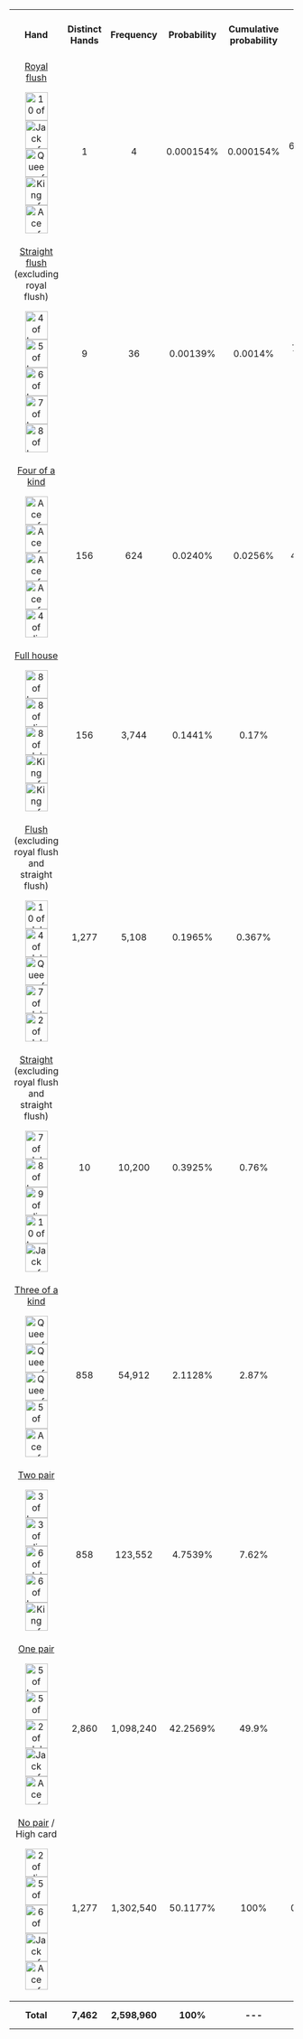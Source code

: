 <table class="wikitable" style="text-align:center;">
<tbody><tr>
<th>Hand</th>
<th>Distinct Hands</th>
<th>Frequency</th>
<th>Probability</th>
<th>Cumulative probability</th>
<th>Odds</th>
<th>Mathematical expression of absolute frequency</th>
</tr>
<tr>
<td><a href="/wiki/Hand_rankings#Straight_flush" title="Hand rankings" class="mw-redirect">Royal flush</a><br>
<p><a href="/wiki/File:Playing_card_spade_10.svg" class="image" title="10 of spades"><img alt="10 of spades" src="//upload.wikimedia.org/wikipedia/commons/thumb/8/87/Playing_card_spade_10.svg/40px-Playing_card_spade_10.svg.png" width="40" height="50" srcset="//upload.wikimedia.org/wikipedia/commons/thumb/8/87/Playing_card_spade_10.svg/60px-Playing_card_spade_10.svg.png 1.5x, //upload.wikimedia.org/wikipedia/commons/thumb/8/87/Playing_card_spade_10.svg/80px-Playing_card_spade_10.svg.png 2x" data-file-width="200" data-file-height="250"></a> <a href="/wiki/File:Playing_card_spade_J.svg" class="image" title="Jack of spades"><img alt="Jack of spades" src="//upload.wikimedia.org/wikipedia/commons/thumb/b/bd/Playing_card_spade_J.svg/40px-Playing_card_spade_J.svg.png" width="40" height="50" srcset="//upload.wikimedia.org/wikipedia/commons/thumb/b/bd/Playing_card_spade_J.svg/60px-Playing_card_spade_J.svg.png 1.5x, //upload.wikimedia.org/wikipedia/commons/thumb/b/bd/Playing_card_spade_J.svg/80px-Playing_card_spade_J.svg.png 2x" data-file-width="200" data-file-height="250"></a> <a href="/wiki/File:Playing_card_spade_Q.svg" class="image" title="Queen of spades"><img alt="Queen of spades" src="//upload.wikimedia.org/wikipedia/commons/thumb/5/51/Playing_card_spade_Q.svg/40px-Playing_card_spade_Q.svg.png" width="40" height="50" srcset="//upload.wikimedia.org/wikipedia/commons/thumb/5/51/Playing_card_spade_Q.svg/60px-Playing_card_spade_Q.svg.png 1.5x, //upload.wikimedia.org/wikipedia/commons/thumb/5/51/Playing_card_spade_Q.svg/80px-Playing_card_spade_Q.svg.png 2x" data-file-width="200" data-file-height="250"></a> <a href="/wiki/File:Playing_card_spade_K.svg" class="image" title="King of spades"><img alt="King of spades" src="//upload.wikimedia.org/wikipedia/commons/thumb/9/9f/Playing_card_spade_K.svg/40px-Playing_card_spade_K.svg.png" width="40" height="50" srcset="//upload.wikimedia.org/wikipedia/commons/thumb/9/9f/Playing_card_spade_K.svg/60px-Playing_card_spade_K.svg.png 1.5x, //upload.wikimedia.org/wikipedia/commons/thumb/9/9f/Playing_card_spade_K.svg/80px-Playing_card_spade_K.svg.png 2x" data-file-width="200" data-file-height="250"></a> <a href="/wiki/File:Playing_card_spade_A.svg" class="image" title="Ace of spades"><img alt="Ace of spades" src="//upload.wikimedia.org/wikipedia/commons/thumb/2/25/Playing_card_spade_A.svg/40px-Playing_card_spade_A.svg.png" width="40" height="50" srcset="//upload.wikimedia.org/wikipedia/commons/thumb/2/25/Playing_card_spade_A.svg/60px-Playing_card_spade_A.svg.png 1.5x, //upload.wikimedia.org/wikipedia/commons/thumb/2/25/Playing_card_spade_A.svg/80px-Playing_card_spade_A.svg.png 2x" data-file-width="200" data-file-height="250"></a></p>
</td>
<td>1</td>
<td>4</td>
<td>0.000154%</td>
<td>0.000154%</td>
<td>649,739&nbsp;: 1</td>
<td><img class="mwe-math-fallback-image-inline tex" alt="{4 \choose 1}" src="//upload.wikimedia.org/math/9/7/1/971d3bcd528b5261b67a21981901e36c.png"></td>
</tr>
<tr>
<td><a href="/wiki/Hand_rankings#Straight_flush" title="Hand rankings" class="mw-redirect">Straight flush</a> (excluding royal flush)<br>
<p><a href="/wiki/File:Playing_card_heart_4.svg" class="image" title="4 of hearts"><img alt="4 of hearts" src="//upload.wikimedia.org/wikipedia/commons/thumb/a/a2/Playing_card_heart_4.svg/40px-Playing_card_heart_4.svg.png" width="40" height="50" srcset="//upload.wikimedia.org/wikipedia/commons/thumb/a/a2/Playing_card_heart_4.svg/60px-Playing_card_heart_4.svg.png 1.5x, //upload.wikimedia.org/wikipedia/commons/thumb/a/a2/Playing_card_heart_4.svg/80px-Playing_card_heart_4.svg.png 2x" data-file-width="200" data-file-height="250"></a> <a href="/wiki/File:Playing_card_heart_5.svg" class="image" title="5 of hearts"><img alt="5 of hearts" src="//upload.wikimedia.org/wikipedia/commons/thumb/5/52/Playing_card_heart_5.svg/40px-Playing_card_heart_5.svg.png" width="40" height="50" srcset="//upload.wikimedia.org/wikipedia/commons/thumb/5/52/Playing_card_heart_5.svg/60px-Playing_card_heart_5.svg.png 1.5x, //upload.wikimedia.org/wikipedia/commons/thumb/5/52/Playing_card_heart_5.svg/80px-Playing_card_heart_5.svg.png 2x" data-file-width="200" data-file-height="250"></a> <a href="/wiki/File:Playing_card_heart_6.svg" class="image" title="6 of hearts"><img alt="6 of hearts" src="//upload.wikimedia.org/wikipedia/commons/thumb/c/cd/Playing_card_heart_6.svg/40px-Playing_card_heart_6.svg.png" width="40" height="50" srcset="//upload.wikimedia.org/wikipedia/commons/thumb/c/cd/Playing_card_heart_6.svg/60px-Playing_card_heart_6.svg.png 1.5x, //upload.wikimedia.org/wikipedia/commons/thumb/c/cd/Playing_card_heart_6.svg/80px-Playing_card_heart_6.svg.png 2x" data-file-width="200" data-file-height="250"></a> <a href="/wiki/File:Playing_card_heart_7.svg" class="image" title="7 of hearts"><img alt="7 of hearts" src="//upload.wikimedia.org/wikipedia/commons/thumb/9/94/Playing_card_heart_7.svg/40px-Playing_card_heart_7.svg.png" width="40" height="50" srcset="//upload.wikimedia.org/wikipedia/commons/thumb/9/94/Playing_card_heart_7.svg/60px-Playing_card_heart_7.svg.png 1.5x, //upload.wikimedia.org/wikipedia/commons/thumb/9/94/Playing_card_heart_7.svg/80px-Playing_card_heart_7.svg.png 2x" data-file-width="200" data-file-height="250"></a> <a href="/wiki/File:Playing_card_heart_8.svg" class="image" title="8 of hearts"><img alt="8 of hearts" src="//upload.wikimedia.org/wikipedia/commons/thumb/5/50/Playing_card_heart_8.svg/40px-Playing_card_heart_8.svg.png" width="40" height="50" srcset="//upload.wikimedia.org/wikipedia/commons/thumb/5/50/Playing_card_heart_8.svg/60px-Playing_card_heart_8.svg.png 1.5x, //upload.wikimedia.org/wikipedia/commons/thumb/5/50/Playing_card_heart_8.svg/80px-Playing_card_heart_8.svg.png 2x" data-file-width="200" data-file-height="250"></a></p>
</td>
<td>9</td>
<td>36</td>
<td>0.00139%</td>
<td>0.0014%</td>
<td>72,192&nbsp;: 1</td>
<td><img class="mwe-math-fallback-image-inline tex" alt="{10 \choose 1}{4 \choose 1} - {4\choose 1}" src="//upload.wikimedia.org/math/5/1/1/511232355b79ef29785555d5b095da9f.png"></td>
</tr>
<tr>
<td><a href="/wiki/Hand_rankings#Four_of_a_kind" title="Hand rankings" class="mw-redirect">Four of a kind</a><br>
<p><a href="/wiki/File:Playing_card_heart_A.svg" class="image" title="Ace of hearts"><img alt="Ace of hearts" src="//upload.wikimedia.org/wikipedia/commons/thumb/5/57/Playing_card_heart_A.svg/40px-Playing_card_heart_A.svg.png" width="40" height="50" srcset="//upload.wikimedia.org/wikipedia/commons/thumb/5/57/Playing_card_heart_A.svg/60px-Playing_card_heart_A.svg.png 1.5x, //upload.wikimedia.org/wikipedia/commons/thumb/5/57/Playing_card_heart_A.svg/80px-Playing_card_heart_A.svg.png 2x" data-file-width="200" data-file-height="250"></a> <a href="/wiki/File:Playing_card_diamond_A.svg" class="image" title="Ace of diamonds"><img alt="Ace of diamonds" src="//upload.wikimedia.org/wikipedia/commons/thumb/d/d3/Playing_card_diamond_A.svg/40px-Playing_card_diamond_A.svg.png" width="40" height="50" srcset="//upload.wikimedia.org/wikipedia/commons/thumb/d/d3/Playing_card_diamond_A.svg/60px-Playing_card_diamond_A.svg.png 1.5x, //upload.wikimedia.org/wikipedia/commons/thumb/d/d3/Playing_card_diamond_A.svg/80px-Playing_card_diamond_A.svg.png 2x" data-file-width="200" data-file-height="250"></a> <a href="/wiki/File:Playing_card_club_A.svg" class="image" title="Ace of clubs"><img alt="Ace of clubs" src="//upload.wikimedia.org/wikipedia/commons/thumb/3/36/Playing_card_club_A.svg/40px-Playing_card_club_A.svg.png" width="40" height="50" srcset="//upload.wikimedia.org/wikipedia/commons/thumb/3/36/Playing_card_club_A.svg/60px-Playing_card_club_A.svg.png 1.5x, //upload.wikimedia.org/wikipedia/commons/thumb/3/36/Playing_card_club_A.svg/80px-Playing_card_club_A.svg.png 2x" data-file-width="200" data-file-height="250"></a> <a href="/wiki/File:Playing_card_spade_A.svg" class="image" title="Ace of spades"><img alt="Ace of spades" src="//upload.wikimedia.org/wikipedia/commons/thumb/2/25/Playing_card_spade_A.svg/40px-Playing_card_spade_A.svg.png" width="40" height="50" srcset="//upload.wikimedia.org/wikipedia/commons/thumb/2/25/Playing_card_spade_A.svg/60px-Playing_card_spade_A.svg.png 1.5x, //upload.wikimedia.org/wikipedia/commons/thumb/2/25/Playing_card_spade_A.svg/80px-Playing_card_spade_A.svg.png 2x" data-file-width="200" data-file-height="250"></a> <a href="/wiki/File:Playing_card_diamond_4.svg" class="image" title="4 of diamonds"><img alt="4 of diamonds" src="//upload.wikimedia.org/wikipedia/commons/thumb/2/20/Playing_card_diamond_4.svg/40px-Playing_card_diamond_4.svg.png" width="40" height="50" srcset="//upload.wikimedia.org/wikipedia/commons/thumb/2/20/Playing_card_diamond_4.svg/60px-Playing_card_diamond_4.svg.png 1.5x, //upload.wikimedia.org/wikipedia/commons/thumb/2/20/Playing_card_diamond_4.svg/80px-Playing_card_diamond_4.svg.png 2x" data-file-width="200" data-file-height="250"></a></p>
</td>
<td>156</td>
<td>624</td>
<td>0.0240%</td>
<td>0.0256%</td>
<td>4,164&nbsp;: 1</td>
<td><img class="mwe-math-fallback-image-inline tex" alt="{13 \choose 1}{12 \choose 1}{4 \choose 1}" src="//upload.wikimedia.org/math/6/0/4/60459f855b600ca8362d7b27061a622c.png"></td>
</tr>
<tr>
<td><a href="/wiki/Hand_rankings#Full_house" title="Hand rankings" class="mw-redirect">Full house</a><br>
<p><a href="/wiki/File:Playing_card_heart_8.svg" class="image" title="8 of hearts"><img alt="8 of hearts" src="//upload.wikimedia.org/wikipedia/commons/thumb/5/50/Playing_card_heart_8.svg/40px-Playing_card_heart_8.svg.png" width="40" height="50" srcset="//upload.wikimedia.org/wikipedia/commons/thumb/5/50/Playing_card_heart_8.svg/60px-Playing_card_heart_8.svg.png 1.5x, //upload.wikimedia.org/wikipedia/commons/thumb/5/50/Playing_card_heart_8.svg/80px-Playing_card_heart_8.svg.png 2x" data-file-width="200" data-file-height="250"></a> <a href="/wiki/File:Playing_card_diamond_8.svg" class="image" title="8 of diamonds"><img alt="8 of diamonds" src="//upload.wikimedia.org/wikipedia/commons/thumb/7/78/Playing_card_diamond_8.svg/40px-Playing_card_diamond_8.svg.png" width="40" height="50" srcset="//upload.wikimedia.org/wikipedia/commons/thumb/7/78/Playing_card_diamond_8.svg/60px-Playing_card_diamond_8.svg.png 1.5x, //upload.wikimedia.org/wikipedia/commons/thumb/7/78/Playing_card_diamond_8.svg/80px-Playing_card_diamond_8.svg.png 2x" data-file-width="200" data-file-height="250"></a> <a href="/wiki/File:Playing_card_club_8.svg" class="image" title="8 of clubs"><img alt="8 of clubs" src="//upload.wikimedia.org/wikipedia/commons/thumb/e/eb/Playing_card_club_8.svg/40px-Playing_card_club_8.svg.png" width="40" height="50" srcset="//upload.wikimedia.org/wikipedia/commons/thumb/e/eb/Playing_card_club_8.svg/60px-Playing_card_club_8.svg.png 1.5x, //upload.wikimedia.org/wikipedia/commons/thumb/e/eb/Playing_card_club_8.svg/80px-Playing_card_club_8.svg.png 2x" data-file-width="200" data-file-height="250"></a> <a href="/wiki/File:Playing_card_heart_K.svg" class="image" title="King of hearts"><img alt="King of hearts" src="//upload.wikimedia.org/wikipedia/commons/thumb/d/dc/Playing_card_heart_K.svg/40px-Playing_card_heart_K.svg.png" width="40" height="50" srcset="//upload.wikimedia.org/wikipedia/commons/thumb/d/dc/Playing_card_heart_K.svg/60px-Playing_card_heart_K.svg.png 1.5x, //upload.wikimedia.org/wikipedia/commons/thumb/d/dc/Playing_card_heart_K.svg/80px-Playing_card_heart_K.svg.png 2x" data-file-width="200" data-file-height="250"></a> <a href="/wiki/File:Playing_card_spade_K.svg" class="image" title="King of spades"><img alt="King of spades" src="//upload.wikimedia.org/wikipedia/commons/thumb/9/9f/Playing_card_spade_K.svg/40px-Playing_card_spade_K.svg.png" width="40" height="50" srcset="//upload.wikimedia.org/wikipedia/commons/thumb/9/9f/Playing_card_spade_K.svg/60px-Playing_card_spade_K.svg.png 1.5x, //upload.wikimedia.org/wikipedia/commons/thumb/9/9f/Playing_card_spade_K.svg/80px-Playing_card_spade_K.svg.png 2x" data-file-width="200" data-file-height="250"></a></p>
</td>
<td>156</td>
<td>3,744</td>
<td>0.1441%</td>
<td>0.17%</td>
<td>693&nbsp;: 1</td>
<td><img class="mwe-math-fallback-image-inline tex" alt="{13 \choose 1}{4 \choose 3}{12 \choose 1}{4 \choose 2}" src="//upload.wikimedia.org/math/5/3/3/533ab845ccaab5529c50cfc495454f66.png"></td>
</tr>
<tr>
<td><a href="/wiki/Hand_rankings#Flush" title="Hand rankings" class="mw-redirect">Flush</a> (excluding royal flush and straight flush)<br>
<p><a href="/wiki/File:Playing_card_club_10.svg" class="image" title="10 of clubs"><img alt="10 of clubs" src="//upload.wikimedia.org/wikipedia/commons/thumb/3/3e/Playing_card_club_10.svg/40px-Playing_card_club_10.svg.png" width="40" height="50" srcset="//upload.wikimedia.org/wikipedia/commons/thumb/3/3e/Playing_card_club_10.svg/60px-Playing_card_club_10.svg.png 1.5x, //upload.wikimedia.org/wikipedia/commons/thumb/3/3e/Playing_card_club_10.svg/80px-Playing_card_club_10.svg.png 2x" data-file-width="200" data-file-height="250"></a> <a href="/wiki/File:Playing_card_club_4.svg" class="image" title="4 of clubs"><img alt="4 of clubs" src="//upload.wikimedia.org/wikipedia/commons/thumb/3/3d/Playing_card_club_4.svg/40px-Playing_card_club_4.svg.png" width="40" height="50" srcset="//upload.wikimedia.org/wikipedia/commons/thumb/3/3d/Playing_card_club_4.svg/60px-Playing_card_club_4.svg.png 1.5x, //upload.wikimedia.org/wikipedia/commons/thumb/3/3d/Playing_card_club_4.svg/80px-Playing_card_club_4.svg.png 2x" data-file-width="200" data-file-height="250"></a> <a href="/wiki/File:Playing_card_club_Q.svg" class="image" title="Queen of clubs"><img alt="Queen of clubs" src="//upload.wikimedia.org/wikipedia/commons/thumb/f/f2/Playing_card_club_Q.svg/40px-Playing_card_club_Q.svg.png" width="40" height="50" srcset="//upload.wikimedia.org/wikipedia/commons/thumb/f/f2/Playing_card_club_Q.svg/60px-Playing_card_club_Q.svg.png 1.5x, //upload.wikimedia.org/wikipedia/commons/thumb/f/f2/Playing_card_club_Q.svg/80px-Playing_card_club_Q.svg.png 2x" data-file-width="200" data-file-height="250"></a> <a href="/wiki/File:Playing_card_club_7.svg" class="image" title="7 of clubs"><img alt="7 of clubs" src="//upload.wikimedia.org/wikipedia/commons/thumb/4/4b/Playing_card_club_7.svg/40px-Playing_card_club_7.svg.png" width="40" height="50" srcset="//upload.wikimedia.org/wikipedia/commons/thumb/4/4b/Playing_card_club_7.svg/60px-Playing_card_club_7.svg.png 1.5x, //upload.wikimedia.org/wikipedia/commons/thumb/4/4b/Playing_card_club_7.svg/80px-Playing_card_club_7.svg.png 2x" data-file-width="200" data-file-height="250"></a> <a href="/wiki/File:Playing_card_club_2.svg" class="image" title="2 of clubs"><img alt="2 of clubs" src="//upload.wikimedia.org/wikipedia/commons/thumb/f/f5/Playing_card_club_2.svg/40px-Playing_card_club_2.svg.png" width="40" height="50" srcset="//upload.wikimedia.org/wikipedia/commons/thumb/f/f5/Playing_card_club_2.svg/60px-Playing_card_club_2.svg.png 1.5x, //upload.wikimedia.org/wikipedia/commons/thumb/f/f5/Playing_card_club_2.svg/80px-Playing_card_club_2.svg.png 2x" data-file-width="200" data-file-height="250"></a></p>
</td>
<td>1,277</td>
<td>5,108</td>
<td>0.1965%</td>
<td>0.367%</td>
<td>508&nbsp;: 1</td>
<td><img class="mwe-math-fallback-image-inline tex" alt="{13 \choose 5}{4 \choose 1} - {10 \choose 1}{4 \choose 1}" src="//upload.wikimedia.org/math/5/7/2/572ac92fec7e9aaea0c5123b1b7f6bb3.png"></td>
</tr>
<tr>
<td><a href="/wiki/Hand_rankings#Straight" title="Hand rankings" class="mw-redirect">Straight</a> (excluding royal flush and straight flush)<br>
<p><a href="/wiki/File:Playing_card_club_7.svg" class="image" title="7 of clubs"><img alt="7 of clubs" src="//upload.wikimedia.org/wikipedia/commons/thumb/4/4b/Playing_card_club_7.svg/40px-Playing_card_club_7.svg.png" width="40" height="50" srcset="//upload.wikimedia.org/wikipedia/commons/thumb/4/4b/Playing_card_club_7.svg/60px-Playing_card_club_7.svg.png 1.5x, //upload.wikimedia.org/wikipedia/commons/thumb/4/4b/Playing_card_club_7.svg/80px-Playing_card_club_7.svg.png 2x" data-file-width="200" data-file-height="250"></a> <a href="/wiki/File:Playing_card_heart_8.svg" class="image" title="8 of hearts"><img alt="8 of hearts" src="//upload.wikimedia.org/wikipedia/commons/thumb/5/50/Playing_card_heart_8.svg/40px-Playing_card_heart_8.svg.png" width="40" height="50" srcset="//upload.wikimedia.org/wikipedia/commons/thumb/5/50/Playing_card_heart_8.svg/60px-Playing_card_heart_8.svg.png 1.5x, //upload.wikimedia.org/wikipedia/commons/thumb/5/50/Playing_card_heart_8.svg/80px-Playing_card_heart_8.svg.png 2x" data-file-width="200" data-file-height="250"></a> <a href="/wiki/File:Playing_card_diamond_9.svg" class="image" title="9 of diamonds"><img alt="9 of diamonds" src="//upload.wikimedia.org/wikipedia/commons/thumb/9/9e/Playing_card_diamond_9.svg/40px-Playing_card_diamond_9.svg.png" width="40" height="50" srcset="//upload.wikimedia.org/wikipedia/commons/thumb/9/9e/Playing_card_diamond_9.svg/60px-Playing_card_diamond_9.svg.png 1.5x, //upload.wikimedia.org/wikipedia/commons/thumb/9/9e/Playing_card_diamond_9.svg/80px-Playing_card_diamond_9.svg.png 2x" data-file-width="200" data-file-height="250"></a> <a href="/wiki/File:Playing_card_heart_10.svg" class="image" title="10 of hearts"><img alt="10 of hearts" src="//upload.wikimedia.org/wikipedia/commons/thumb/9/98/Playing_card_heart_10.svg/40px-Playing_card_heart_10.svg.png" width="40" height="50" srcset="//upload.wikimedia.org/wikipedia/commons/thumb/9/98/Playing_card_heart_10.svg/60px-Playing_card_heart_10.svg.png 1.5x, //upload.wikimedia.org/wikipedia/commons/thumb/9/98/Playing_card_heart_10.svg/80px-Playing_card_heart_10.svg.png 2x" data-file-width="200" data-file-height="250"></a> <a href="/wiki/File:Playing_card_spade_J.svg" class="image" title="Jack of spades"><img alt="Jack of spades" src="//upload.wikimedia.org/wikipedia/commons/thumb/b/bd/Playing_card_spade_J.svg/40px-Playing_card_spade_J.svg.png" width="40" height="50" srcset="//upload.wikimedia.org/wikipedia/commons/thumb/b/bd/Playing_card_spade_J.svg/60px-Playing_card_spade_J.svg.png 1.5x, //upload.wikimedia.org/wikipedia/commons/thumb/b/bd/Playing_card_spade_J.svg/80px-Playing_card_spade_J.svg.png 2x" data-file-width="200" data-file-height="250"></a></p>
</td>
<td>10</td>
<td>10,200</td>
<td>0.3925%</td>
<td>0.76%</td>
<td>254&nbsp;: 1</td>
<td><img class="mwe-math-fallback-image-inline tex" alt="{10 \choose 1}{4 \choose 1}^5 - {10 \choose 1}{4 \choose 1}" src="//upload.wikimedia.org/math/a/2/9/a295f128cfef627659d9d4fc35719560.png"></td>
</tr>
<tr>
<td><a href="/wiki/Hand_rankings#Three_of_a_kind" title="Hand rankings" class="mw-redirect">Three of a kind</a><br>
<p><a href="/wiki/File:Playing_card_heart_Q.svg" class="image" title="Queen of hearts"><img alt="Queen of hearts" src="//upload.wikimedia.org/wikipedia/commons/thumb/7/72/Playing_card_heart_Q.svg/40px-Playing_card_heart_Q.svg.png" width="40" height="50" srcset="//upload.wikimedia.org/wikipedia/commons/thumb/7/72/Playing_card_heart_Q.svg/60px-Playing_card_heart_Q.svg.png 1.5x, //upload.wikimedia.org/wikipedia/commons/thumb/7/72/Playing_card_heart_Q.svg/80px-Playing_card_heart_Q.svg.png 2x" data-file-width="200" data-file-height="250"></a> <a href="/wiki/File:Playing_card_club_Q.svg" class="image" title="Queen of clubs"><img alt="Queen of clubs" src="//upload.wikimedia.org/wikipedia/commons/thumb/f/f2/Playing_card_club_Q.svg/40px-Playing_card_club_Q.svg.png" width="40" height="50" srcset="//upload.wikimedia.org/wikipedia/commons/thumb/f/f2/Playing_card_club_Q.svg/60px-Playing_card_club_Q.svg.png 1.5x, //upload.wikimedia.org/wikipedia/commons/thumb/f/f2/Playing_card_club_Q.svg/80px-Playing_card_club_Q.svg.png 2x" data-file-width="200" data-file-height="250"></a> <a href="/wiki/File:Playing_card_diamond_Q.svg" class="image" title="Queen of diamonds"><img alt="Queen of diamonds" src="//upload.wikimedia.org/wikipedia/commons/thumb/0/0b/Playing_card_diamond_Q.svg/40px-Playing_card_diamond_Q.svg.png" width="40" height="50" srcset="//upload.wikimedia.org/wikipedia/commons/thumb/0/0b/Playing_card_diamond_Q.svg/60px-Playing_card_diamond_Q.svg.png 1.5x, //upload.wikimedia.org/wikipedia/commons/thumb/0/0b/Playing_card_diamond_Q.svg/80px-Playing_card_diamond_Q.svg.png 2x" data-file-width="200" data-file-height="250"></a> <a href="/wiki/File:Playing_card_spade_5.svg" class="image" title="5 of spades"><img alt="5 of spades" src="//upload.wikimedia.org/wikipedia/commons/thumb/9/94/Playing_card_spade_5.svg/40px-Playing_card_spade_5.svg.png" width="40" height="50" srcset="//upload.wikimedia.org/wikipedia/commons/thumb/9/94/Playing_card_spade_5.svg/60px-Playing_card_spade_5.svg.png 1.5x, //upload.wikimedia.org/wikipedia/commons/thumb/9/94/Playing_card_spade_5.svg/80px-Playing_card_spade_5.svg.png 2x" data-file-width="200" data-file-height="250"></a> <a href="/wiki/File:Playing_card_diamond_A.svg" class="image" title="Ace of diamonds"><img alt="Ace of diamonds" src="//upload.wikimedia.org/wikipedia/commons/thumb/d/d3/Playing_card_diamond_A.svg/40px-Playing_card_diamond_A.svg.png" width="40" height="50" srcset="//upload.wikimedia.org/wikipedia/commons/thumb/d/d3/Playing_card_diamond_A.svg/60px-Playing_card_diamond_A.svg.png 1.5x, //upload.wikimedia.org/wikipedia/commons/thumb/d/d3/Playing_card_diamond_A.svg/80px-Playing_card_diamond_A.svg.png 2x" data-file-width="200" data-file-height="250"></a></p>
</td>
<td>858</td>
<td>54,912</td>
<td>2.1128%</td>
<td>2.87%</td>
<td>46.3&nbsp;: 1</td>
<td><img class="mwe-math-fallback-image-inline tex" alt="{13 \choose 1}{4 \choose 3}{12 \choose 2}{4 \choose 1}^2" src="//upload.wikimedia.org/math/0/e/d/0edf721bf5d57666d979da554abe609f.png"></td>
</tr>
<tr>
<td><a href="/wiki/Hand_rankings#Two_pair" title="Hand rankings" class="mw-redirect">Two pair</a><br>
<p><a href="/wiki/File:Playing_card_heart_3.svg" class="image" title="3 of hearts"><img alt="3 of hearts" src="//upload.wikimedia.org/wikipedia/commons/thumb/b/b6/Playing_card_heart_3.svg/40px-Playing_card_heart_3.svg.png" width="40" height="50" srcset="//upload.wikimedia.org/wikipedia/commons/thumb/b/b6/Playing_card_heart_3.svg/60px-Playing_card_heart_3.svg.png 1.5x, //upload.wikimedia.org/wikipedia/commons/thumb/b/b6/Playing_card_heart_3.svg/80px-Playing_card_heart_3.svg.png 2x" data-file-width="200" data-file-height="250"></a> <a href="/wiki/File:Playing_card_diamond_3.svg" class="image" title="3 of diamonds"><img alt="3 of diamonds" src="//upload.wikimedia.org/wikipedia/commons/thumb/8/82/Playing_card_diamond_3.svg/40px-Playing_card_diamond_3.svg.png" width="40" height="50" srcset="//upload.wikimedia.org/wikipedia/commons/thumb/8/82/Playing_card_diamond_3.svg/60px-Playing_card_diamond_3.svg.png 1.5x, //upload.wikimedia.org/wikipedia/commons/thumb/8/82/Playing_card_diamond_3.svg/80px-Playing_card_diamond_3.svg.png 2x" data-file-width="200" data-file-height="250"></a> <a href="/wiki/File:Playing_card_club_6.svg" class="image" title="6 of clubs"><img alt="6 of clubs" src="//upload.wikimedia.org/wikipedia/commons/thumb/a/a0/Playing_card_club_6.svg/40px-Playing_card_club_6.svg.png" width="40" height="50" srcset="//upload.wikimedia.org/wikipedia/commons/thumb/a/a0/Playing_card_club_6.svg/60px-Playing_card_club_6.svg.png 1.5x, //upload.wikimedia.org/wikipedia/commons/thumb/a/a0/Playing_card_club_6.svg/80px-Playing_card_club_6.svg.png 2x" data-file-width="200" data-file-height="250"></a> <a href="/wiki/File:Playing_card_heart_6.svg" class="image" title="6 of hearts"><img alt="6 of hearts" src="//upload.wikimedia.org/wikipedia/commons/thumb/c/cd/Playing_card_heart_6.svg/40px-Playing_card_heart_6.svg.png" width="40" height="50" srcset="//upload.wikimedia.org/wikipedia/commons/thumb/c/cd/Playing_card_heart_6.svg/60px-Playing_card_heart_6.svg.png 1.5x, //upload.wikimedia.org/wikipedia/commons/thumb/c/cd/Playing_card_heart_6.svg/80px-Playing_card_heart_6.svg.png 2x" data-file-width="200" data-file-height="250"></a> <a href="/wiki/File:Playing_card_spade_K.svg" class="image" title="King of spades"><img alt="King of spades" src="//upload.wikimedia.org/wikipedia/commons/thumb/9/9f/Playing_card_spade_K.svg/40px-Playing_card_spade_K.svg.png" width="40" height="50" srcset="//upload.wikimedia.org/wikipedia/commons/thumb/9/9f/Playing_card_spade_K.svg/60px-Playing_card_spade_K.svg.png 1.5x, //upload.wikimedia.org/wikipedia/commons/thumb/9/9f/Playing_card_spade_K.svg/80px-Playing_card_spade_K.svg.png 2x" data-file-width="200" data-file-height="250"></a></p>
</td>
<td>858</td>
<td>123,552</td>
<td>4.7539%</td>
<td>7.62%</td>
<td>20.0&nbsp;: 1</td>
<td><img class="mwe-math-fallback-image-inline tex" alt="{13 \choose 2}{4 \choose 2}^2{11 \choose 1}{4 \choose 1}" src="//upload.wikimedia.org/math/b/6/b/b6ba3db3af43e05aa23ff871f1d7fa91.png"></td>
</tr>
<tr>
<td><a href="/wiki/Hand_rankings#One_pair" title="Hand rankings" class="mw-redirect">One pair</a><br>
<p><a href="/wiki/File:Playing_card_heart_5.svg" class="image" title="5 of hearts"><img alt="5 of hearts" src="//upload.wikimedia.org/wikipedia/commons/thumb/5/52/Playing_card_heart_5.svg/40px-Playing_card_heart_5.svg.png" width="40" height="50" srcset="//upload.wikimedia.org/wikipedia/commons/thumb/5/52/Playing_card_heart_5.svg/60px-Playing_card_heart_5.svg.png 1.5x, //upload.wikimedia.org/wikipedia/commons/thumb/5/52/Playing_card_heart_5.svg/80px-Playing_card_heart_5.svg.png 2x" data-file-width="200" data-file-height="250"></a> <a href="/wiki/File:Playing_card_spade_5.svg" class="image" title="5 of spades"><img alt="5 of spades" src="//upload.wikimedia.org/wikipedia/commons/thumb/9/94/Playing_card_spade_5.svg/40px-Playing_card_spade_5.svg.png" width="40" height="50" srcset="//upload.wikimedia.org/wikipedia/commons/thumb/9/94/Playing_card_spade_5.svg/60px-Playing_card_spade_5.svg.png 1.5x, //upload.wikimedia.org/wikipedia/commons/thumb/9/94/Playing_card_spade_5.svg/80px-Playing_card_spade_5.svg.png 2x" data-file-width="200" data-file-height="250"></a> <a href="/wiki/File:Playing_card_club_2.svg" class="image" title="2 of clubs"><img alt="2 of clubs" src="//upload.wikimedia.org/wikipedia/commons/thumb/f/f5/Playing_card_club_2.svg/40px-Playing_card_club_2.svg.png" width="40" height="50" srcset="//upload.wikimedia.org/wikipedia/commons/thumb/f/f5/Playing_card_club_2.svg/60px-Playing_card_club_2.svg.png 1.5x, //upload.wikimedia.org/wikipedia/commons/thumb/f/f5/Playing_card_club_2.svg/80px-Playing_card_club_2.svg.png 2x" data-file-width="200" data-file-height="250"></a> <a href="/wiki/File:Playing_card_club_J.svg" class="image" title="Jack of clubs"><img alt="Jack of clubs" src="//upload.wikimedia.org/wikipedia/commons/thumb/b/b7/Playing_card_club_J.svg/40px-Playing_card_club_J.svg.png" width="40" height="50" srcset="//upload.wikimedia.org/wikipedia/commons/thumb/b/b7/Playing_card_club_J.svg/60px-Playing_card_club_J.svg.png 1.5x, //upload.wikimedia.org/wikipedia/commons/thumb/b/b7/Playing_card_club_J.svg/80px-Playing_card_club_J.svg.png 2x" data-file-width="200" data-file-height="250"></a> <a href="/wiki/File:Playing_card_diamond_A.svg" class="image" title="Ace of diamonds"><img alt="Ace of diamonds" src="//upload.wikimedia.org/wikipedia/commons/thumb/d/d3/Playing_card_diamond_A.svg/40px-Playing_card_diamond_A.svg.png" width="40" height="50" srcset="//upload.wikimedia.org/wikipedia/commons/thumb/d/d3/Playing_card_diamond_A.svg/60px-Playing_card_diamond_A.svg.png 1.5x, //upload.wikimedia.org/wikipedia/commons/thumb/d/d3/Playing_card_diamond_A.svg/80px-Playing_card_diamond_A.svg.png 2x" data-file-width="200" data-file-height="250"></a></p>
</td>
<td>2,860</td>
<td>1,098,240</td>
<td>42.2569%</td>
<td>49.9%</td>
<td>1.36&nbsp;: 1</td>
<td><img class="mwe-math-fallback-image-inline tex" alt="{13 \choose 1}{4 \choose 2}{12 \choose 3}{4 \choose 1}^3" src="//upload.wikimedia.org/math/6/b/1/6b1f7fed52ba0b3037919e7bbc917afe.png"></td>
</tr>
<tr>
<td><a href="/wiki/Hand_rankings#High_card" title="Hand rankings" class="mw-redirect">No pair</a> / High card<br>
<p><a href="/wiki/File:Playing_card_diamond_2.svg" class="image" title="2 of diamonds"><img alt="2 of diamonds" src="//upload.wikimedia.org/wikipedia/commons/thumb/5/59/Playing_card_diamond_2.svg/40px-Playing_card_diamond_2.svg.png" width="40" height="50" srcset="//upload.wikimedia.org/wikipedia/commons/thumb/5/59/Playing_card_diamond_2.svg/60px-Playing_card_diamond_2.svg.png 1.5x, //upload.wikimedia.org/wikipedia/commons/thumb/5/59/Playing_card_diamond_2.svg/80px-Playing_card_diamond_2.svg.png 2x" data-file-width="200" data-file-height="250"></a> <a href="/wiki/File:Playing_card_spade_5.svg" class="image" title="5 of spades"><img alt="5 of spades" src="//upload.wikimedia.org/wikipedia/commons/thumb/9/94/Playing_card_spade_5.svg/40px-Playing_card_spade_5.svg.png" width="40" height="50" srcset="//upload.wikimedia.org/wikipedia/commons/thumb/9/94/Playing_card_spade_5.svg/60px-Playing_card_spade_5.svg.png 1.5x, //upload.wikimedia.org/wikipedia/commons/thumb/9/94/Playing_card_spade_5.svg/80px-Playing_card_spade_5.svg.png 2x" data-file-width="200" data-file-height="250"></a> <a href="/wiki/File:Playing_card_spade_6.svg" class="image" title="6 of spades"><img alt="6 of spades" src="//upload.wikimedia.org/wikipedia/commons/thumb/d/d2/Playing_card_spade_6.svg/40px-Playing_card_spade_6.svg.png" width="40" height="50" srcset="//upload.wikimedia.org/wikipedia/commons/thumb/d/d2/Playing_card_spade_6.svg/60px-Playing_card_spade_6.svg.png 1.5x, //upload.wikimedia.org/wikipedia/commons/thumb/d/d2/Playing_card_spade_6.svg/80px-Playing_card_spade_6.svg.png 2x" data-file-width="200" data-file-height="250"></a> <a href="/wiki/File:Playing_card_heart_J.svg" class="image" title="Jack of hearts"><img alt="Jack of hearts" src="//upload.wikimedia.org/wikipedia/commons/thumb/4/46/Playing_card_heart_J.svg/40px-Playing_card_heart_J.svg.png" width="40" height="50" srcset="//upload.wikimedia.org/wikipedia/commons/thumb/4/46/Playing_card_heart_J.svg/60px-Playing_card_heart_J.svg.png 1.5x, //upload.wikimedia.org/wikipedia/commons/thumb/4/46/Playing_card_heart_J.svg/80px-Playing_card_heart_J.svg.png 2x" data-file-width="200" data-file-height="250"></a> <a href="/wiki/File:Playing_card_club_A.svg" class="image" title="Ace of clubs"><img alt="Ace of clubs" src="//upload.wikimedia.org/wikipedia/commons/thumb/3/36/Playing_card_club_A.svg/40px-Playing_card_club_A.svg.png" width="40" height="50" srcset="//upload.wikimedia.org/wikipedia/commons/thumb/3/36/Playing_card_club_A.svg/60px-Playing_card_club_A.svg.png 1.5x, //upload.wikimedia.org/wikipedia/commons/thumb/3/36/Playing_card_club_A.svg/80px-Playing_card_club_A.svg.png 2x" data-file-width="200" data-file-height="250"></a></p>
</td>
<td>1,277</td>
<td>1,302,540</td>
<td>50.1177%</td>
<td>100%</td>
<td>0.995&nbsp;: 1</td>
<td><img class="mwe-math-fallback-image-inline tex" alt="\left[{13 \choose 5} - 10\right]\left[{4 \choose 1}^5 - 4\right]" src="//upload.wikimedia.org/math/8/5/a/85a57af5004a2a02a41d309823dbbf4f.png"></td>
</tr>
<tr>
<th>Total</th>
<th>7,462</th>
<th>2,598,960</th>
<th>100%</th>
<th>---</th>
<th>0&nbsp;: 1</th>
<th><img class="mwe-math-fallback-image-inline tex" alt="{52 \choose 5}" src="//upload.wikimedia.org/math/8/2/c/82c231fdea859c20ffd345ba206c3674.png"></th>
</tr>
</tbody></table>